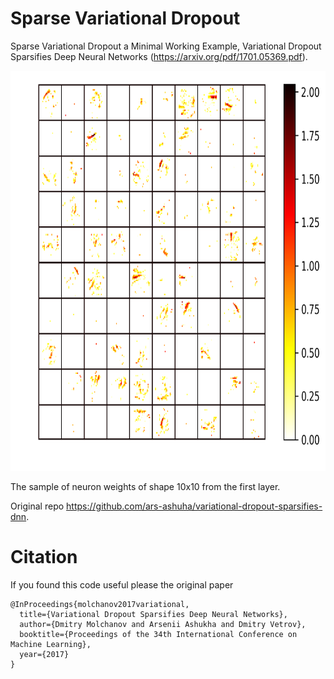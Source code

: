 # Sparse Variational Dropout

Sparse Variational Dropout a Minimal Working Example, Variational Dropout Sparsifies Deep Neural Networks (https://arxiv.org/pdf/1701.05369.pdf).


<p align="center">
<img height="640" src="neurons.png"/>
</p>
The sample of neuron weights of shape 10x10 from the first layer.

Original repo https://github.com/ars-ashuha/variational-dropout-sparsifies-dnn. 

# Citation

If you found this code useful please the original paper
```
@InProceedings{molchanov2017variational,
  title={Variational Dropout Sparsifies Deep Neural Networks},
  author={Dmitry Molchanov and Arsenii Ashukha and Dmitry Vetrov},
  booktitle={Proceedings of the 34th International Conference on Machine Learning},
  year={2017}
}
```
